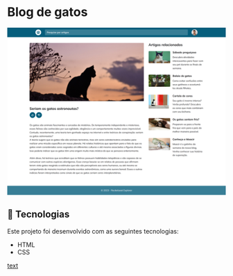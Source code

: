 # Blog de gatos

![Captura de Tela do Projeto](./.github/preview.png)

## 🚀 Tecnologias

Este projeto foi desenvolvido com as seguintes tecnologias:
- HTML
- CSS

[text](https://file:///C:/Users/erika/Documents/Projetos%20Terminados/Projeto%2008%20(Blog-de-gatos)/index.html)